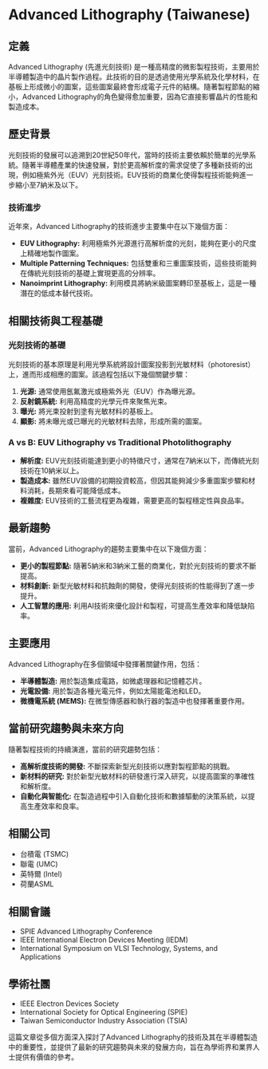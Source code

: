 # Advanced Lithography (Taiwanese)

## 定義
Advanced Lithography (先進光刻技術) 是一種高精度的微影製程技術，主要用於半導體製造中的晶片製作過程。此技術的目的是透過使用光學系統及化學材料，在基板上形成微小的圖案，這些圖案最終會形成電子元件的結構。隨著製程節點的縮小，Advanced Lithography的角色變得愈加重要，因為它直接影響晶片的性能和製造成本。

## 歷史背景
光刻技術的發展可以追溯到20世紀50年代，當時的技術主要依賴於簡單的光學系統。隨著半導體產業的快速發展，對於更高解析度的需求促使了多種新技術的出現，例如極紫外光（EUV）光刻技術。EUV技術的商業化使得製程技術能夠進一步縮小至7納米及以下。

### 技術進步
近年來，Advanced Lithography的技術進步主要集中在以下幾個方面：
- **EUV Lithography:** 利用極紫外光源進行高解析度的光刻，能夠在更小的尺度上精確地製作圖案。
- **Multiple Patterning Techniques:** 包括雙重和三重圖案技術，這些技術能夠在傳統光刻技術的基礎上實現更高的分辨率。
- **Nanoimprint Lithography:** 利用模具將納米級圖案轉印至基板上，這是一種潛在的低成本替代技術。

## 相關技術與工程基礎

### 光刻技術的基礎
光刻技術的基本原理是利用光學系統將設計圖案投影到光敏材料（photoresist）上，進而形成相應的圖案。該過程包括以下幾個關鍵步驟：
1. **光源:** 通常使用氬氟激光或極紫外光（EUV）作為曝光源。
2. **反射鏡系統:** 利用高精度的光學元件來聚焦光束。
3. **曝光:** 將光束投射到塗有光敏材料的基板上。
4. **顯影:** 將未曝光或已曝光的光敏材料去除，形成所需的圖案。

### A vs B: EUV Lithography vs Traditional Photolithography
- **解析度:** EUV光刻技術能達到更小的特徵尺寸，通常在7納米以下，而傳統光刻技術在10納米以上。
- **製造成本:** 雖然EUV設備的初期投資較高，但因其能夠減少多重圖案步驟和材料消耗，長期來看可能降低成本。
- **複雜度:** EUV技術的工藝流程更為複雜，需要更高的製程穩定性與良品率。

## 最新趨勢
當前，Advanced Lithography的趨勢主要集中在以下幾個方面：
- **更小的製程節點:** 隨著5納米和3納米工藝的商業化，對於光刻技術的要求不斷提高。
- **材料創新:** 新型光敏材料和抗蝕劑的開發，使得光刻技術的性能得到了進一步提升。
- **人工智慧的應用:** 利用AI技術來優化設計和製程，可提高生產效率和降低缺陷率。

## 主要應用
Advanced Lithography在多個領域中發揮著關鍵作用，包括：
- **半導體製造:** 用於製造集成電路，如微處理器和記憶體芯片。
- **光電設備:** 用於製造各種光電元件，例如太陽能電池和LED。
- **微機電系統 (MEMS):** 在微型傳感器和執行器的製造中也發揮著重要作用。

## 當前研究趨勢與未來方向
隨著製程技術的持續演進，當前的研究趨勢包括：
- **高解析度技術的開發:** 不斷探索新型光刻技術以應對製程節點的挑戰。
- **新材料的研究:** 對於新型光敏材料的研發進行深入研究，以提高圖案的準確性和解析度。
- **自動化與智能化:** 在製造過程中引入自動化技術和數據驅動的決策系統，以提高生產效率和良率。

## 相關公司
- 台積電 (TSMC)
- 聯電 (UMC)
- 英特爾 (Intel)
- 荷蘭ASML

## 相關會議
- SPIE Advanced Lithography Conference
- IEEE International Electron Devices Meeting (IEDM)
- International Symposium on VLSI Technology, Systems, and Applications

## 學術社團
- IEEE Electron Devices Society
- International Society for Optical Engineering (SPIE)
- Taiwan Semiconductor Industry Association (TSIA)

這篇文章從多個方面深入探討了Advanced Lithography的技術及其在半導體製造中的重要性，並提供了最新的研究趨勢與未來的發展方向，旨在為學術界和業界人士提供有價值的參考。